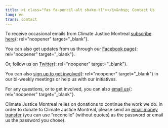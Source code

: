 ```yaml
---
title: <i class="fas fa-pencil-alt shake-tl"></i>&nbsp; Contact Us
lang: en
trans: contact
---
```

To receive occasional emails from Climate Justice Montreal [subscribe here](http://eepurl.com/cyizZD){: rel="noopener" target="_blank"}.

You can also get updates from us through our [Facebook page](https://www.facebook.com/ClimateJusticeMontreal){: rel="noopener" target="_blank"}.

Or, follow us on [Twitter](https://twitter.com/CJ_Montreal){: rel="noopener" target="_blank"}.

You can also [sign up to get involved](https://docs.google.com/forms/d/e/1FAIpQLSeWyz6TVI87spKr0vCzuW692IFg_jz_QsbjC-kmZ79lTngtjQ/viewform){: rel="noopener" target="_blank"} in our bi-weekly meetings or help us with our initiatives.

For any questions, or to get involved, you can also [email us](mailto:justiceclimatiquemtl@gmail.com){: rel="noopener" target="_blank"}.

Climate Justice Montreal relies on donations to continue the work we do. In order to donate to Climate Justice Montreal, please send an [email money transfer](mailto:justiceclimatiquemtl@gmail.com) (you can use “reconcile” (without quotes) as the password or email us the password you chose).
